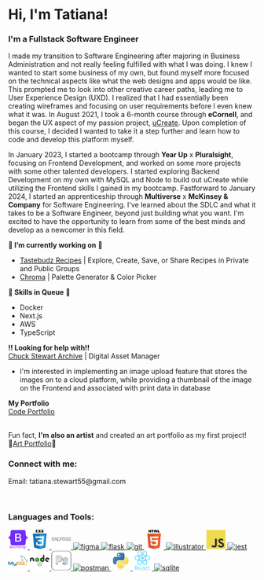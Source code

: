 <h1>Hi, I'm Tatiana!</h1>
<h3>I'm a Fullstack Software Engineer</h3>

I made my transition to Software Engineering after majoring in Business Administration and not really feeling fulfilled with what I was doing. I knew I wanted to start some business of my own, 
but found myself more focused on the technical aspects like what the web designs and apps would be like. This prompted me to look into other creative career paths, leading me to User Experience Design (UXD). I realized that I had essentially been creating wireframes and focusing on user requirements before I even knew what it was. In August 2021, I took a 6-month 
course through **eCornell**, and began the UX aspect of my passion project, [uCreate](https://github.com/TatianaS7/uCreate). Upon completion of this course, I decided I wanted to take it a step further and learn how to code and develop 
this platform myself. 

In January 2023, I started a bootcamp through **Year Up** x **Pluralsight**, focusing on Frontend Development, and worked on some more projects with some other talented developers. I started exploring
Backend Development on my own with MySQL and Node to build out uCreate while utilizing the Frontend skills I gained in my bootcamp. Fastforward to January 2024, I started an apprenticeship through **Multiverse** x 
**McKinsey & Company** for Software Engineering. I've learned about the SDLC and what it takes to be a Software Engineer, beyond just building what you want. I'm excited to have the opportunity to learn from some of the best
minds and develop as a newcomer in this field. 

**🔭 I’m currently working on** 🔭<br/>
  - [Tastebudz Recipes](https://github.com/TatianaS7/tastebudz-recipes) | Explore, Create, Save, or Share Recipes in Private and Public Groups
  - [Chroma](https://github.com/natali-a-lvarez/Chroma) | Palette Generator & Color Picker<br/>

**🌱 Skills in Queue** 🌱
  - Docker
  - Next.js
  - AWS
  - TypeScript<br/>

**‼️ Looking for help with‼️**<br/>
[Chuck Stewart Archive](https://github.com/TatianaS7/chuck-stewart-archive) | Digital Asset Manager 
  - I'm interested in implementing an image upload feature that stores the images on to a cloud platform, while providing a thumbnail of the image on the Frontend and associated with print data in database

**My Portfolio** <br/>
[Code Portfolio](https://mv-open-swe-9.github.io/html-project-TatianaS7/)<br/>

<br/>Fun fact, **I'm also an artist** and created an art portfolio as my first project! <br/>
🎨[Art Portfolio](https://tanxtdr.com)🎨

<h3 align="left">Connect with me:</h3>
<p>Email: tatiana.stewart55@gmail.com </p>
<p align="left">
</p><br/>

<h3 align="left">Languages and Tools:</h3>
<p align="left"> <a href="https://getbootstrap.com" target="_blank" rel="noreferrer"> <img src="https://raw.githubusercontent.com/devicons/devicon/master/icons/bootstrap/bootstrap-plain-wordmark.svg" alt="bootstrap" width="40" height="40"/> </a> <a href="https://www.w3schools.com/css/" target="_blank" rel="noreferrer"> <img src="https://raw.githubusercontent.com/devicons/devicon/master/icons/css3/css3-original-wordmark.svg" alt="css3" width="40" height="40"/> </a> <a href="https://expressjs.com" target="_blank" rel="noreferrer"> <img src="https://raw.githubusercontent.com/devicons/devicon/master/icons/express/express-original-wordmark.svg" alt="express" width="40" height="40"/> </a> <a href="https://www.figma.com/" target="_blank" rel="noreferrer"> <img src="https://www.vectorlogo.zone/logos/figma/figma-icon.svg" alt="figma" width="40" height="40"/> </a> <a href="https://flask.palletsprojects.com/" target="_blank" rel="noreferrer"> <img src="https://www.vectorlogo.zone/logos/pocoo_flask/pocoo_flask-icon.svg" alt="flask" width="40" height="40"/> </a> <a href="https://git-scm.com/" target="_blank" rel="noreferrer"> <img src="https://www.vectorlogo.zone/logos/git-scm/git-scm-icon.svg" alt="git" width="40" height="40"/> </a> <a href="https://www.w3.org/html/" target="_blank" rel="noreferrer"> <img src="https://raw.githubusercontent.com/devicons/devicon/master/icons/html5/html5-original-wordmark.svg" alt="html5" width="40" height="40"/> </a> <a href="https://www.adobe.com/in/products/illustrator.html" target="_blank" rel="noreferrer"> <img src="https://www.vectorlogo.zone/logos/adobe_illustrator/adobe_illustrator-icon.svg" alt="illustrator" width="40" height="40"/> </a> <a href="https://developer.mozilla.org/en-US/docs/Web/JavaScript" target="_blank" rel="noreferrer"> <img src="https://raw.githubusercontent.com/devicons/devicon/master/icons/javascript/javascript-original.svg" alt="javascript" width="40" height="40"/> </a> <a href="https://jestjs.io" target="_blank" rel="noreferrer"> <img src="https://www.vectorlogo.zone/logos/jestjsio/jestjsio-icon.svg" alt="jest" width="40" height="40"/> </a> <a href="https://www.mysql.com/" target="_blank" rel="noreferrer"> <img src="https://raw.githubusercontent.com/devicons/devicon/master/icons/mysql/mysql-original-wordmark.svg" alt="mysql" width="40" height="40"/> </a> <a href="https://nodejs.org" target="_blank" rel="noreferrer"> <img src="https://raw.githubusercontent.com/devicons/devicon/master/icons/nodejs/nodejs-original-wordmark.svg" alt="nodejs" width="40" height="40"/> </a> <a href="https://www.photoshop.com/en" target="_blank" rel="noreferrer"> <img src="https://raw.githubusercontent.com/devicons/devicon/master/icons/photoshop/photoshop-line.svg" alt="photoshop" width="40" height="40"/> </a> <a href="https://postman.com" target="_blank" rel="noreferrer"> <img src="https://www.vectorlogo.zone/logos/getpostman/getpostman-icon.svg" alt="postman" width="40" height="40"/> </a> <a href="https://www.python.org" target="_blank" rel="noreferrer"> <img src="https://raw.githubusercontent.com/devicons/devicon/master/icons/python/python-original.svg" alt="python" width="40" height="40"/> </a> <a href="https://reactjs.org/" target="_blank" rel="noreferrer"> <img src="https://raw.githubusercontent.com/devicons/devicon/master/icons/react/react-original-wordmark.svg" alt="react" width="40" height="40"/> </a> <a href="https://www.sqlite.org/" target="_blank" rel="noreferrer"> <img src="https://www.vectorlogo.zone/logos/sqlite/sqlite-icon.svg" alt="sqlite" width="40" height="40"/> </a> </p>
